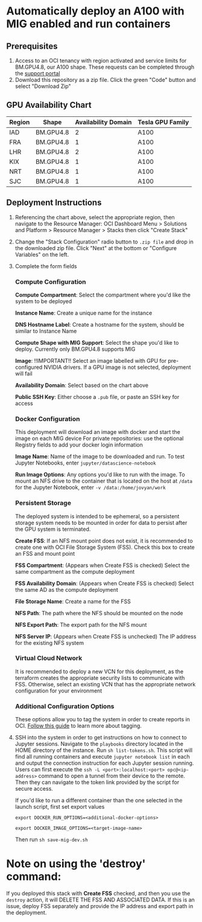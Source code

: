 # Automatically deploy an A100 with MIG enabled and run containers

## Prerequisites

1. Access to an OCI tenancy with region activated and service limits for BM.GPU4.8, our A100 shape. These requests can be completed through the [support portal](https://support.oracle.com/portal/)
2. Download this repository as a zip file. Click the green "Code" button and select "Download Zip"

## GPU Availability Chart

| Region | Shape     | Availability Domain | Tesla GPU Family |
|--------|-----------|---------------------|------------------|
| IAD    | BM.GPU4.8 | 2                   | A100             |
| FRA    | BM.GPU4.8 | 1                   | A100             |
| LHR    | BM.GPU4.8 | 2                   | A100             |
| KIX    | BM.GPU4.8 | 1                   | A100             |
| NRT    | BM.GPU4.8 | 1                   | A100             |
| SJC    | BM.GPU4.8 | 1                   | A100             |

## Deployment Instructions

1. Referencing the chart above, select the appropriate region, then navigate to the Resource Manager: OCI Dashboard Menu > Solutions and Platform > Resource Manager > Stacks then click "Create Stack"
2. Change the "Stack Configuration" radio button to `.zip file` and drop in the downloaded zip file. Click "Next" at the bottom or "Configure Variables" on the left.
3. Complete the form fields
   
   ### Compute Configuration
   
   **Compute Compartment**: Select the compartment where you'd like the system to be deployed
   
   **Instance Name**: Create a unique name for the instance
   
   **DNS Hostname Label**: Create a hostname for the system, should be similar to Instance Name
   
   **Compute Shape with MIG Support**: Select the shape you'd like to deploy. Currently only BM.GPU4.8 supports MIG
   
   **Image**: !!IMPORTANT!! Select an image labelled with GPU for pre-configured NVIDIA drivers. If a GPU image is not selected, deployment will fail
   
   **Availability Domain**: Select based on the chart above
   
   **Public SSH Key**: Either choose a `.pub` file, or paste an SSH key for access
   
   ### Docker Configuration
   
   This deployment will download an image with docker and start the image on each MIG device
   For private repositories: use the optional Registry fields to add your docker login information
   
   **Image Name**: Name of the image to be downloaded and run. To test Jupyter Notebooks, enter `jupyter/datascience-notebook`
   
   **Run Image Options**: Any options you'd like to run with the image. To mount an NFS drive to the container that is located on the host at `/data` for the Jupyter Notebook, enter `-v /data:/home/jovyan/work`
   
   ### Persistent Storage
   
   The deployed system is intended to be ephemeral, so a persistent storage system needs to be mounted in order for data to persist after the GPU system is terminated.
   
   **Create FSS**: If an NFS mount point does not exist, it is recommended to create one with OCI File Storage System (FSS). Check this box to create an FSS and mount point
   
   **FSS Compartment**: (Appears when Create FSS is checked) Select the same compartment as the compute deployment
   
   **FSS Availability Domain**: (Appears when Create FSS is checked) Select the same AD as the compute deployment
   
   **File Storage Name**: Create a name for the FSS
   
   **NFS Path**: The path where the NFS should be mounted on the node
   
   **NFS Export Path**: The export path for the NFS mount
   
   **NFS Server IP**: (Appears when Create FSS is unchecked) The IP address for the existing NFS system
   
   ### Virtual Cloud Network
   
   It is recommended to deploy a new VCN for this deployment, as the terraform creates the appropriate security lists to communicate with FSS. Otherwise, select an existing VCN that has the appropriate network configuration for your environment
   
   ### Additional Configuration Options
   
   These options allow you to tag the system in order to create reports in OCI. [Follow this guide](https://docs.oracle.com/en-us/iaas/Content/Tagging/Concepts/taggingoverview.htm) to learn more about tagging.
   
4. SSH into the system in order to get instructions on how to connect to Jupyter sessions. Navigate to the `playbooks` directory located in the HOME directory of the instance. Run `sh list-tokens.sh`. This script will find all running containers and execute `jupyter notebook list` in each and output the connection instruction for each Jupyter session running. Users can first execute the `ssh -L <port>:localhost:<port> opc@<ip-address>` command to open a tunnel from their device to the remote. Then they can navigate to the token link provided by the script for secure access.

   If you'd like to run a different container than the one selected in the launch script, first set export values
   
     `export DOCKER_RUN_OPTIONS=<additional-docker-options>`
   
     `export DOCKER_IMAGE_OPTIONS=<target-image-name>`
   
   Then run `sh save-mig-dev.sh`
   
# Note on using the 'destroy' command:

If you deployed this stack with **Create FSS** checked, and then you use the `destroy` action, it will DELETE THE FSS AND ASSOCIATED DATA. If this is an issue, deploy FSS separately and provide the IP address and export path in the deployment.
